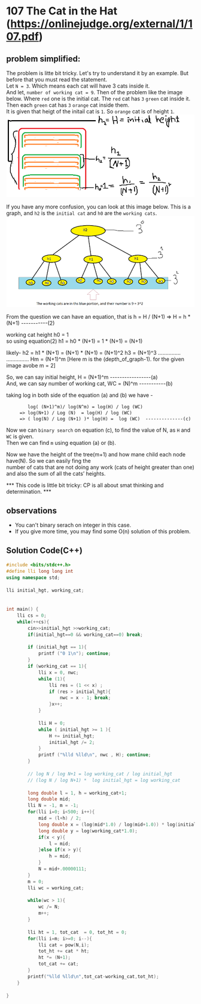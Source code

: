 # 107 The Cat in the Hat (https://onlinejudge.org/external/1/107.pdf)

## problem simplified:
The problem is litte bit tricky. Let's try to understand it by an example. But before that you must read the statement. <br>
Let `N = 3`. Which means each cat will have 3 cats inside it. <br>
And let, `number of working cat = 9`. Then of the problem like the image below. Where `red` one is the initial cat. The `red` cat has `3` `green` cat inside it. Then each `green` cat has `3` `orange` cat inside them. <br>
It is given that heigt of the initail cat is `1`. So `orange` cat is of height `1`.
![...](images/UVA107.1.PNG)</br>

If you have any more confusion, you can look at this image below. This is a graph, and `h2` is the `initial cat` and `h0` are the `working cats`. <br>
![...](images/UVA107.2.PNG)</br>

From the question we can have an equation, that is 
            h = H / (N+1)
         => H = h * (N+1)  -----------(2)

working cat height h0 = 1 <br>
so using equation(2) h1 = h0 * (N+1) = 1 * (N+1) = (N+1)

likely-
            h2 = h1 * (N+1)
               = (N+1) * (N+1)
               = (N+1)^2
            h3 = (N+1)^3
            ...............
            ...............
            Hm = (N+1)^m  [Here m is the (depth_of_graph-1). for the given image avobe m = 2]   

So, we can say initial height, H = (N+1)^m -----------------(a)<br>
And, we can say number of working cat, WC = (N)^m -----------(b) <br>

taking log in both side of the equation (a) and (b)  we have - <br>

            log( (N+1)^m)/ log(N^m) = log(H) / log (WC)
         => log(N+1) / Log (N)  = log(H) / log (WC)
         => ( log(N) / Log (N+1) )* log(H) =  log (WC)  --------------(c)
Now we can `binary search` on equation (c), to find the value of N, as `H` and `WC` is given. <br>
Then we can find `m` using equation (a) or (b). <br>

Now we have the height of the tree(m+1) and how mane child each node have(N). So we can easily fing the  
number of cats that are not doing any work (cats of height greater than one) and also  the sum of all
the cats’ heights.

*** This code is little bit tricky: CP is all about smat thinking and determination. ***



## observations
- You can't binary serach on integer in this case.
- If you give more time, you may find some O(n) solution of this problem. 




## **Solution Code(C++)**
```C++
#include <bits/stdc++.h>
#define lli long long int
using namespace std;

lli initial_hgt, working_cat;


int main() {
    lli cs = 0;
    while(++cs){
        cin>>initial_hgt >>working_cat;
        if(initial_hgt==0 && working_cat==0) break;

        if (initial_hgt == 1){
            printf ("0 1\n"); continue;
        }
        if (working_cat == 1){
            lli x = 0, nwc;
            while (1){
                lli res = (1 << x) ;
                if (res > initial_hgt){
                    nwc = x - 1; break;
                }x++;
            }
            
            lli H = 0;
            while ( initial_hgt >= 1 ){
                H += initial_hgt;
                initial_hgt /= 2;
            }
            printf ("%lld %lld\n", nwc , H); continue;
        }

        // log N / log N+1 = log working_cat / log initial_hgt
        // (log N / log N+1) *  log initial_hgt = log working_cat

        long double l = 1, h = working_cat+1;
        long double mid;
        lli N = -1, m = -1;
        for(lli i=0; i<500; i++){
            mid = (l+h) / 2;
            long double x = (log(mid*1.0) / log(mid+1.0)) * log(initial_hgt*1.0);
            long double y = log(working_cat*1.0);
            if(x < y){
                l = mid;
            }else if(x > y){
                h = mid;
            }
            N = mid+.00000111;
        }
        m = 0;
        lli wc = working_cat;
        
        while(wc > 1){
            wc /= N;
            m++;
        }

        lli ht = 1, tot_cat  = 0, tot_ht = 0;
        for(lli i=m; i>=0; i--){
            lli cat = pow(N,i);
            tot_ht += cat * ht;
            ht *= (N+1);
            tot_cat += cat;
        }
        printf("%lld %lld\n",tot_cat-working_cat,tot_ht);
    }

}
